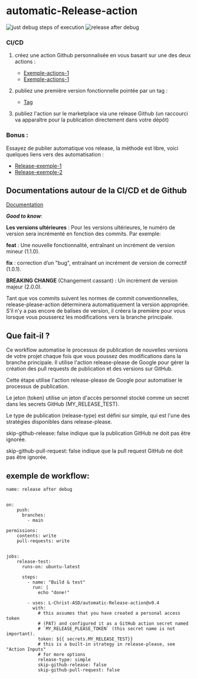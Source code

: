 # automatic-Release-action 

![just debug steps of execution](https://github.com/L-Christ-ASD/s09_challenge_Latest/actions/workflows/test.yml/badge.svg)
![release after debug](https://github.com/L-Christ-ASD/s09_challenge_Latest/actions/workflows/release.yml/badge.svg)


### CI/CD


1. créez une action Github personnalisée en vous basant sur une des deux actions :  
   
   * [Exemple-actions-1](https://github.com/o-devops/debug) 
   * [Exemple-actions-1](https://github.com/profy12/lowercase-action) 

2. publiez une première version fonctionnelle pointée par un tag :  
   
   * [Tag](https://o-devops.github.io/doc/git/git-tag/)

3. publiez l'action sur le marketplace via une release Github (un raccourci va apparaître pour la publication directement dans votre dépôt)  

### Bonus :  
Essayez de publier automatique vos release, la méthode est libre,  voici quelques liens vers des automatisation :  
   * [Release-exemple-1](https://github.com/marketplace/actions/release-please-action )   
   * [Release-exemple-2](https://github.com/marketplace/actions/automatic-releases ) 


## Documentations autour de la CI/CD et de Github  

[Documentation](https://o-devops.github.io/doc/git/git-tag/)



***Good to know***:  

**Les versions ultérieures** : Pour les versions ultérieures, le numéro de version sera incrémenté en fonction des commits. Par exemple:

**feat** : Une nouvelle fonctionnalité, entraînant un incrément de version mineur (1.1.0).

**fix** : correction d’un "bug", entraînant un incrément de version de correctif (1.0.1).

**BREAKING CHANGE** (Changement cassant) : Un incrément de version majeur (2.0.0).

Tant que vos commits suivent les normes de commit conventionnelles, release-please-action déterminera automatiquement la version appropriée. S’il n’y a pas encore de balises de version, il créera la première pour vous lorsque vous pousserez les modifications vers la branche principale.


## Que fait-il ? 

Ce workflow automatise le processus de publication de nouvelles versions de votre projet chaque fois que vous poussez des modifications dans la branche principale. Il utilise l'action release-please de Google pour gérer la création des pull requests de publication et des versions sur GitHub.

Cette étape utilise l'action release-please de Google pour automatiser le processus de publication.

Le jeton (token) utilise un jeton d'accès personnel stocké comme un secret dans les secrets GitHub (MY_RELEASE_TEST).

Le type de publication (release-type) est défini sur simple, qui est l'une des stratégies disponibles dans release-please.

skip-github-release: false indique que la publication GitHub ne doit pas être ignorée.

skip-github-pull-request: false indique que la pull request GitHub ne doit pas être ignorée.



## exemple de workflow:

```
name: release after debug
    

on:
    push:
      branches:
        - main
  
permissions:
    contents: write
    pull-requests: write
  
  
jobs:
    release-test:
      runs-on: ubuntu-latest

      steps:
        - name: "Build & test"
          run: |
            echo "done!"

        - uses: L-Christ-ASD/automatic-Release-action@v0.4
          with:
            # this assumes that you have created a personal access token
            # (PAT) and configured it as a GitHub action secret named
            # `MY_RELEASE_PLEASE_TOKEN` (this secret name is not important).
            token: ${{ secrets.MY_RELEASE_TEST}}
            # this is a built-in strategy in release-please, see "Action Inputs"
            # for more options
            release-type: simple
            skip-github-release: false
            skip-github-pull-request: false

```

